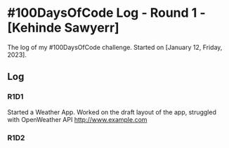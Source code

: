 # #100DaysOfCode Log - Round 1 - [Kehinde Sawyerr]

The log of my #100DaysOfCode challenge. Started on [January 12, Friday, 2023].

## Log

### R1D1 
Started a Weather App. Worked on the draft layout of the app, struggled with OpenWeather API http://www.example.com

### R1D2
